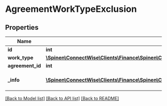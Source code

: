 # AgreementWorkTypeExclusion

## Properties
Name | Type | Description | Notes
------------ | ------------- | ------------- | -------------
**id** | **int** |  | [optional] 
**work_type** | [**\Spinen\ConnectWise\Clients\Finance\Spinen\ConnectWise\Clients\Finance\Model\WorkTypeReference**](WorkTypeReference.md) |  | 
**agreement_id** | **int** |  | [optional] 
**_info** | [**\Spinen\ConnectWise\Clients\Finance\Spinen\ConnectWise\Clients\Finance\Model\Metadata**](Metadata.md) | Metadata of the entity | [optional] 

[[Back to Model list]](../README.md#documentation-for-models) [[Back to API list]](../README.md#documentation-for-api-endpoints) [[Back to README]](../README.md)


